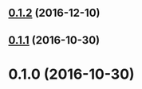 <a name="0.1.2"></a>
## [0.1.2](https://github.com/nickmccurdy/karma-edge-launcher/compare/v0.1.1...v0.1.2) (2016-12-10)



<a name="0.1.1"></a>
## [0.1.1](https://github.com/nickmccurdy/karma-edge-launcher/compare/v0.1.0...v0.1.1) (2016-10-30)



<a name="0.1.0"></a>
# 0.1.0 (2016-10-30)
